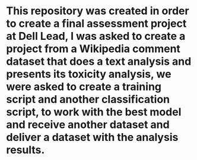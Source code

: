 # This repository was created in order to create a final assessment project at Dell Lead, I was asked to create a project from a Wikipedia comment dataset that does a text analysis and presents its toxicity analysis, we were asked to create a training script and another classification script, to work with the best model and receive another dataset and deliver a dataset with the analysis results.
